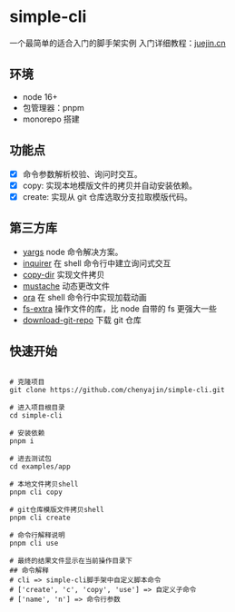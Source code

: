 # simple-cli

一个最简单的适合入门的脚手架实例
入门详细教程：[juejin.cn](https://juejin.cn/post/7260144602471776311#heading-9)

## 环境

- node 16+
- 包管理器：pnpm
- monorepo 搭建

## 功能点

- [x] 命令参数解析校验、询问时交互。
- [x] copy: 实现本地模版文件的拷贝并自动安装依赖。
- [x] create: 实现从 git 仓库选取分支拉取模版代码。

## 第三方库

- [yargs](https://www.npmjs.com/package/yargs) node 命令解决方案。
- [inquirer](https://www.npmjs.com/package/inquirer) 在 shell 命令行中建立询问式交互
- [copy-dir](https://www.npmjs.com/package/copy-dir) 实现文件拷贝
- [mustache](https://www.npmjs.com/package/mustache) 动态更改文件
- [ora](https://www.npmjs.com/package/ora) 在 shell 命令行中实现加载动画
- [fs-extra](https://www.npmjs.com/package/fs-extra) 操作文件的库，比 node 自带的 fs 更强大一些
- [download-git-repo](https://www.npmjs.com/package/download-git-repo) 下载 git 仓库

## 快速开始

```shell

# 克隆项目
git clone https://github.com/chenyajin/simple-cli.git

# 进入项目根目录
cd simple-cli

# 安装依赖
pnpm i

# 进去测试包
cd examples/app

# 本地文件拷贝shell
pnpm cli copy

# git仓库模版文件拷贝shell
pnpm cli create

# 命令行解释说明
pnpm cli use

# 最终的结果文件显示在当前操作目录下
## 命令解释
# cli => simple-cli脚手架中自定义脚本命令
# ['create', 'c', 'copy', 'use'] => 自定义子命令
# ['name', 'n'] => 命令行参数
```
